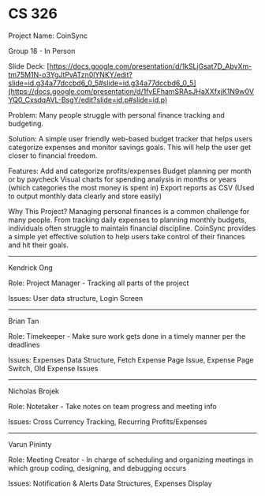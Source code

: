 # CS 326
Project Name: CoinSync
 
Group 18 - In Person

Slide Deck: [https://docs.google.com/presentation/d/1kSLjGsat7D_AbvXm-tm75M1N-o3YgJtPvATzn0lYNKY/edit?slide=id.g34a77dccbd6_0_5#slide=id.g34a77dccbd6_0_5](https://docs.google.com/presentation/d/1fvEFhamSRAsJHaXXfxjK1N9w0VYQ0_CxsdqAVL-BsgY/edit?slide=id.p#slide=id.p)

Problem: Many people struggle with personal finance tracking and budgeting.

Solution: A simple user friendly web-based budget tracker that helps users categorize expenses and monitor savings goals. This will help the user get closer to financial freedom. 

Features:
Add and categorize profits/expenses
Budget planning per month or by paycheck
Visual charts for spending analysis in months or years (which categories the most money is spent in)
Export reports as CSV (Used to output monthly data clearly and store easily)

Why This Project? 
Managing personal finances is a common challenge for many people. From tracking daily expenses to planning monthly budgets, individuals often struggle to maintain financial discipline. CoinSync provides a simple yet effective solution to help users take control of their finances and hit their goals.
<hr>

Kendrick Ong

Role: Project Manager - Tracking all parts of the project

Issues: User data structure, Login Screen

<hr>

Brian Tan

Role: Timekeeper - Make sure work gets done in a timely manner per the deadlines

Issues: Expenses Data Structure, Fetch Expense Page Issue, Expense Page Switch, Old Expense Issues

<hr>

Nicholas Brojek

Role: Notetaker - Take notes on team progress and meeting info
 
Issues: Cross Currency Tracking, Recurring Profits/Expenses

<hr>

Varun Pininty

Role: Meeting Creator - In charge of scheduling and organizing meetings in which group coding, designing, and debugging occurs

Issues: Notification & Alerts Data Structures, Expenses Display
